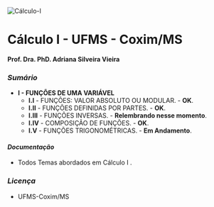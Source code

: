 
![Cálculo-I](http://www.estudar.info/wp-content/uploads/2015/02/disciplina-pre-calculo-matematica-para-engenharia-e1425152065989.jpg)

# Cálculo I - UFMS - Coxim/MS
 __Prof. Dra. PhD. Adriana Silveira Vieira__ 
### *Sumário* 
* __I - FUNÇÕES DE UMA VARIÁVEL__
  - __I.I__ - FUNÇÕES: VALOR ABSOLUTO OU MODULAR. - __OK__.
  - __I.II__ - FUNÇÕES DEFINIDAS POR PARTES. - __OK__.
  - __I.III__ - FUNÇÕES INVERSAS. - __Relembrando nesse momento__.
  - __I.IV__ - COMPOSIÇÃO DE FUNÇÕES. - __OK__.
  - __I.V__ - FUNÇÕES TRIGONOMÉTRICAS. - __Em Andamento__.

#### *Documentação*
* Todos Temas abordados em Cálculo I .

### *Licença*
* UFMS-Coxim/MS

